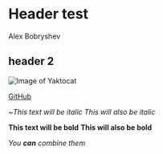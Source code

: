 # Header test
Alex Bobryshev

## header 2
![Image of Yaktocat](https://octodex.github.com/images/yaktocat.png)

[GitHub](https://github.com/obobryshev/)

~*This text will be italic*
_This will also be italic_

**This text will be bold**
__This will also be bold__

_You **can** combine them_

